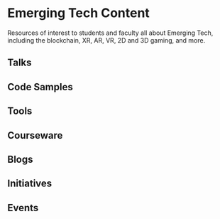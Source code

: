 # Emerging Tech Content

Resources of interest to students and faculty all about Emerging Tech, including the blockchain, XR, AR, VR, 2D and 3D gaming, and more.

## Talks

## Code Samples

## Tools

## Courseware

## Blogs

## Initiatives

## Events
